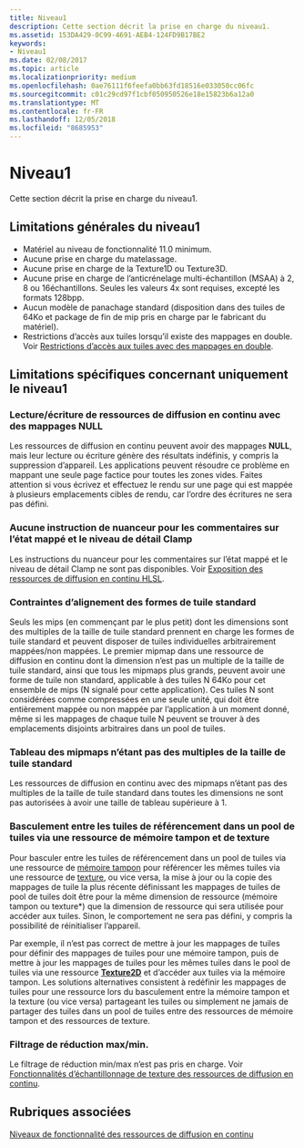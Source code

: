 ```yaml
---
title: Niveau1
description: Cette section décrit la prise en charge du niveau1.
ms.assetid: 153DA429-0C99-4691-AEB4-124FD9B17BE2
keywords:
- Niveau1
ms.date: 02/08/2017
ms.topic: article
ms.localizationpriority: medium
ms.openlocfilehash: 0ae76111f6feefa0bb63fd18516e033050cc06fc
ms.sourcegitcommit: c01c29cd97f1cbf050950526e18e15823b6a12a0
ms.translationtype: MT
ms.contentlocale: fr-FR
ms.lasthandoff: 12/05/2018
ms.locfileid: "8685953"
---
```

# <a name="tier-1"></a>Niveau1


Cette section décrit la prise en charge du niveau1.

## <a name="span-idtier1generallimitationsspanspan-idtier1generallimitationsspanspan-idtier1generallimitationsspantier-1-general-limitations"></a><span id="Tier_1_general_limitations"></span><span id="tier_1_general_limitations"></span><span id="TIER_1_GENERAL_LIMITATIONS"></span>Limitations générales du niveau1


-   Matériel au niveau de fonctionnalité 11.0 minimum.
-   Aucune prise en charge du matelassage.
-   Aucune prise en charge de la Texture1D ou Texture3D.
-   Aucune prise en charge de l’anticrénelage multi-échantillon (MSAA) à 2, 8 ou 16échantillons. Seules les valeurs 4x sont requises, excepté les formats 128bpp.
-   Aucun modèle de panachage standard (disposition dans des tuiles de 64Ko et package de fin de mip pris en charge par le fabricant du matériel).
-   Restrictions d’accès aux tuiles lorsqu’il existe des mappages en double. Voir [Restrictions d’accès aux tuiles avec des mappages en double](tile-access-limitations-with-duplicate-mappings.md).

## <a name="span-idspecificlimitationsaffectingtier1onlyspanspan-idspecificlimitationsaffectingtier1onlyspanspan-idspecificlimitationsaffectingtier1onlyspanspecific-limitations-affecting-tier-1-only"></a><span id="Specific_limitations_affecting_tier_1_only"></span><span id="specific_limitations_affecting_tier_1_only"></span><span id="SPECIFIC_LIMITATIONS_AFFECTING_TIER_1_ONLY"></span>Limitations spécifiques concernant uniquement le niveau1


### <a name="span-idreadingwritingtostreamingresourcesthathavenullmappingsspanspan-idreadingwritingtostreamingresourcesthathavenullmappingsspanspan-idreadingwritingtostreamingresourcesthathavenullmappingsspanreadingwriting-to-streaming-resources-that-have-null-mappings"></a><span id="Reading_writing_to_streaming_resources_that_have_NULL_mappings"></span><span id="reading_writing_to_streaming_resources_that_have_null_mappings"></span><span id="READING_WRITING_TO_STREAMING_RESOURCES_THAT_HAVE_NULL_MAPPINGS"></span>Lecture/écriture de ressources de diffusion en continu avec des mappages NULL

Les ressources de diffusion en continu peuvent avoir des mappages **NULL**, mais leur lecture ou écriture génère des résultats indéfinis, y compris la suppression d’appareil. Les applications peuvent résoudre ce problème en mappant une seule page factice pour toutes les zones vides. Faites attention si vous écrivez et effectuez le rendu sur une page qui est mappée à plusieurs emplacements cibles de rendu, car l’ordre des écritures ne sera pas défini.

### <a name="span-idnoshaderinstructionsforclampinglodandmappedstatusfeedbackspanspan-idnoshaderinstructionsforclampinglodandmappedstatusfeedbackspanspan-idnoshaderinstructionsforclampinglodandmappedstatusfeedbackspanno-shader-instructions-for-clamping-lod-and-mapped-status-feedback"></a><span id="No_shader_instructions_for_clamping_LOD_and_mapped_status_feedback"></span><span id="no_shader_instructions_for_clamping_lod_and_mapped_status_feedback"></span><span id="NO_SHADER_INSTRUCTIONS_FOR_CLAMPING_LOD_AND_MAPPED_STATUS_FEEDBACK"></span>Aucune instruction de nuanceur pour les commentaires sur l’état mappé et le niveau de détail Clamp

Les instructions du nuanceur pour les commentaires sur l’état mappé et le niveau de détail Clamp ne sont pas disponibles. Voir [Exposition des ressources de diffusion en continu HLSL](hlsl-streaming-resources-exposure.md).

### <a name="span-idalignmentconstraintsforstandardtileshapesspanspan-idalignmentconstraintsforstandardtileshapesspanspan-idalignmentconstraintsforstandardtileshapesspanalignment-constraints-for-standard-tile-shapes"></a><span id="Alignment_constraints_for_standard_tile_shapes"></span><span id="alignment_constraints_for_standard_tile_shapes"></span><span id="ALIGNMENT_CONSTRAINTS_FOR_STANDARD_TILE_SHAPES"></span>Contraintes d’alignement des formes de tuile standard

Seuls les mips (en commençant par le plus petit) dont les dimensions sont des multiples de la taille de tuile standard prennent en charge les formes de tuile standard et peuvent disposer de tuiles individuelles arbitrairement mappées/non mappées. Le premier mipmap dans une ressource de diffusion en continu dont la dimension n’est pas un multiple de la taille de tuile standard, ainsi que tous les mipmaps plus grands, peuvent avoir une forme de tuile non standard, applicable à des tuiles N 64Ko pour cet ensemble de mips (N signalé pour cette application). Ces tuiles N sont considérées comme compressées en une seule unité, qui doit être entièrement mappée ou non mappée par l’application à un moment donné, même si les mappages de chaque tuile N peuvent se trouver à des emplacements disjoints arbitraires dans un pool de tuiles.

### <a name="span-idarrayofmipmapsthatarentamultipleofstandardtilesizespanspan-idarrayofmipmapsthatarentamultipleofstandardtilesizespanspan-idarrayofmipmapsthatarentamultipleofstandardtilesizespanarray-of-mipmaps-that-arent-a-multiple-of-standard-tile-size"></a><span id="Array_of_mipmaps_that_aren_t_a_multiple_of_standard_tile_size"></span><span id="array_of_mipmaps_that_aren_t_a_multiple_of_standard_tile_size"></span><span id="ARRAY_OF_MIPMAPS_THAT_AREN_T_A_MULTIPLE_OF_STANDARD_TILE_SIZE"></span>Tableau des mipmaps n’étant pas des multiples de la taille de tuile standard

Les ressources de diffusion en continu avec des mipmaps n’étant pas des multiples de la taille de tuile standard dans toutes les dimensions ne sont pas autorisées à avoir une taille de tableau supérieure à 1.

### <a name="span-idswitchingbetweenreferencingtilesinatilepoolviaabufferandtextureresourcespanspan-idswitchingbetweenreferencingtilesinatilepoolviaabufferandtextureresourcespanspan-idswitchingbetweenreferencingtilesinatilepoolviaabufferandtextureresourcespanswitching-between-referencing-tiles-in-a-tile-pool-via-a-buffer-and-texture-resource"></a><span id="Switching_between_referencing_tiles_in_a_tile_pool_via_a_Buffer_and_Texture_resource"></span><span id="switching_between_referencing_tiles_in_a_tile_pool_via_a_buffer_and_texture_resource"></span><span id="SWITCHING_BETWEEN_REFERENCING_TILES_IN_A_TILE_POOL_VIA_A_BUFFER_AND_TEXTURE_RESOURCE"></span>Basculement entre les tuiles de référencement dans un pool de tuiles via une ressource de mémoire tampon et de texture

Pour basculer entre les tuiles de référencement dans un pool de tuiles via une ressource de [mémoire tampon](introduction-to-buffers.md) pour référencer les mêmes tuiles via une ressource de [texture](introduction-to-textures.md), ou vice versa, la mise à jour ou la copie des mappages de tuile la plus récente définissant les mappages de tuiles de pool de tuiles doit être pour la même dimension de ressource (mémoire tampon ou texture\*) que la dimension de ressource qui sera utilisée pour accéder aux tuiles. Sinon, le comportement ne sera pas défini, y compris la possibilité de réinitialiser l’appareil.

Par exemple, il n’est pas correct de mettre à jour les mappages de tuiles pour définir des mappages de tuiles pour une mémoire tampon, puis de mettre à jour les mappages de tuiles pour les mêmes tuiles dans le pool de tuiles via une ressource [**Texture2D**](https://msdn.microsoft.com/library/windows/desktop/ff471525) et d’accéder aux tuiles via la mémoire tampon. Les solutions alternatives consistent à redéfinir les mappages de tuiles pour une ressource lors du basculement entre la mémoire tampon et la texture (ou vice versa) partageant les tuiles ou simplement ne jamais de partager des tuiles dans un pool de tuiles entre des ressources de mémoire tampon et des ressources de texture.

### <a name="span-idminmaxreductionfilteringspanspan-idminmaxreductionfilteringspanspan-idminmaxreductionfilteringspanminmax-reduction-filtering"></a><span id="Min_Max_reduction_filtering"></span><span id="min_max_reduction_filtering"></span><span id="MIN_MAX_REDUCTION_FILTERING"></span>Filtrage de réduction max/min.

Le filtrage de réduction min/max n’est pas pris en charge. Voir [Fonctionnalités d’échantillonnage de texture des ressources de diffusion en continu](streaming-resources-texture-sampling-features.md).

## <a name="span-idrelated-topicsspanrelated-topics"></a><span id="related-topics"></span>Rubriques associées


[Niveaux de fonctionnalité des ressources de diffusion en continu](streaming-resources-features-tiers.md)

 

 




